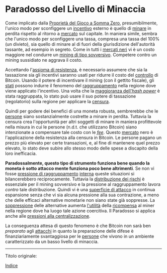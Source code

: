 # Paradosso del Livello di Minaccia



Come implicato dalla [Proprietà del Gioco a Somma Zero](ch032-zero-sum-property.md), presumibilmente, l'unico modo per sconfiggere un [incentivo](https://it.wikipedia.org/wiki/Sussidio) esterno è quello di [minare](ch101-glossary.md#centro-di-mining-mine) in perdita rispetto al ritorno a [mercato](ch101-glossary.md#mercato) sul capitale. In maniera simile, sembra che l'unico modo per sconfiggere una tassa, compresa una tassa del 100% (un divieto), sia quello di minare al di fuori della giurisdizione dell'autorità tassante, ad esempio in segreto. Come in tutti i [mercati neri](https://it.wikipedia.org/wiki/Mercato_nero) vi è un costo maggiore nel condurre un [mining di tipo sovversivo](https://www.theatlantic.com/magazine/archive/2017/09/big-in-venezuela/534177/). Competere contro un mining sussidiato ne aggrava il costo.

Accettando l'[assioma di resistenza](ch004-axiom-of-resistance.md), è necessario assumere che sia la tassazione sia gli incentivi saranno usati per ridurre il costo del [controllo](ch101-glossary.md#potere) di Bitcoin. Usando il potere di incentivare il mining (con il gettito fiscale), gli [stati](ch101-glossary.md#stato) possono indurre il fenomeno del [raggruppamento](ch101-glossary.md#raggruppamento-pooling) nella regione dove viene applicato l'incentivo. Una volta che la [maggioranza dell'_hash power_](ch101-glossary.md#maggioranza-dellhash-power) è stata raggruppata, lo stato può usare il suo potere di tassazione (regolatorio) sulla regione per applicare la [censura](ch101-glossary.md#censura).

Quindi per godere dei benefici di una moneta robusta, sembrerebbe che le [persone]() siano sostanzialmente costrette a minare in perdita. Tuttavia la censura crea l'opportunità per altri soggetti di minare in maniera profittevole nella misura in cui le persone (n.d.t. che utilizzano Bitcoin) siano intenzionate a compensare tale costo con le [_fee_](ch101-glossary.md#commissione-di-transazione-fee). Questo [mercato](ch101-glossary.md#mercato) nero è l'applicazione della resistenza alla censura in Bitcoin. Le persone pagano un prezzo più elevato per certe transazioni, e, al fine di mantenere quel prezzo elevato, lo stato deve subire allo stesso modo delle spese a discapito della loro inefficacia.

**Paradossalmente, questo tipo di strumento funziona bene quando la moneta è sotto attacco mente funziona poco bene altrimenti**. Se non vi fosse [pressione di raggruppamento](ch039-pooling-pressure-risk.md) [interna](ch101-glossary.md#regole-di-consenso) queste situazioni si bilancerebbero reciprocamente. Tuttavia la [distribuzione dei rischi](ch016-risk-sharing-principle.md) è essenziale per il mining sovversivo e la pressione al raggruppamento lavora _contro_ tale distribuzione. Quindi vi è una [superficie di attacco](https://it.wikipedia.org/wiki/Superficie_di_attacco) in continua espansione senza che vi sia alcuna pressione alla sua contrazione, a meno che delle efficaci alternative monetarie non siano state già soppresse. La [soppressione](https://en.wikipedia.org/wiki/Foreign_exchange_controls) delle alternative aumenta [l'utilità](ch101-glossary.md#utilità) della [ricompensa](ch101-glossary.md#ricompensa-reward) al miner nella regione dove ha luogo tale azione coercitiva. Il Paradosso si applica anche alle [pressioni alla centralizzazione](ch038-centralization-risk.md).

La conseguenza attesa di questo fenomeno è che Bitcoin non sarà ben _preparato_ agli [attacchi](ch101-glossary.md#attacco) in quanto la preparazione delle difese è finanziariamente svantaggiosa per le [persone](ch101-glossary.md#persona) che vivono in un ambiente caratterizzato da un basso livello di minaccia.  

---

Titolo originale: 

[Indice](/README.md)




